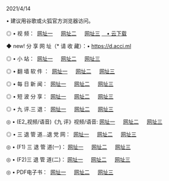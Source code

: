 <p>2021/4/14
<p>• 建议用谷歌或火狐官方浏览器访问。
<p>◎ • 视 频： 
<a href="http://pvs.hdfmradio.com/" target="_blank">网址一</a> 　 
<a href="http://ptw.hdfmradio.com/" target="_blank">网址二</a> 　 
<a href="http://ptw.hdfmradio.com/b.html" target="_blank">网址三</a>
<a href="https://yadi.sk/d/d0sUeAOpal3njw" target="_blank">　• 云下载 </a></p>
<p>◆ new! 分 享 网 址（* 请 收 藏）：• <a href="http://prz.hdfmradio.com/a.html">https://d.acci.ml</a></p>

<p>◎ • 小 站：  
<a href="http://pvs.hdfmradio.com/f.html" target="_blank">网址一</a> 　 
<a href="http://ptw.hdfmradio.com/h.html" target="_blank">网址二</a> 　 
<a href="http://ptw.hdfmradio.com/k/" target="_blank">网址三</a></p>
<p>◎ • 翻 墙 软 件 ：  
<a href="http://pvs.hdfmradio.com/ff/" target="_blank">网址一</a> 　 
<a href="http://ptw.hdfmradio.com/s/read/a1_nd.html" target="_blank">网址二</a> 　 
<a href="http://ptw.hdfmradio.com/ff/index.html" target="_blank">网址三</a></p>
<p>◎ • 每 日 新 闻：  
<a href="http://pvs.hdfmradio.com/day/" target="_blank">网址一</a> 　 
<a href="http://ptw.hdfmradio.com/day/" target="_blank">网址二</a> 　 
<a href="http://ptw.hdfmradio.com/day/index.html" target="_blank">网址三</a></p>
<p>◎ • 短 波 分 享：  
<a href="http://pvs.hdfmradio.com/h/" target="_blank">网址一</a> 　 
<a href="http://ptw.hdfmradio.com/h/" target="_blank">网址二</a> 　 
<a href="http://ptw.hdfmradio.com/h/index.html" target="_blank">网址三</a></p>
<p>◎ • 九 评.三 退：  
<a href="http://pvs.hdfmradio.com/t/" target="_blank">网址一</a> 　 
<a href="http://ptw.hdfmradio.com/v2/index.html" target="_blank">网址二</a> 　 
<a href="http://ptw.hdfmradio.com/tt/index.html" target="_blank">网址三</a> 　</p>
<p>◎ • (E2_视频/语音)《九 评》视频/语音: 
<a href="http://ptw.hdfmradio.com/7738.html" target="_blank">网址一</a> 　 
<a href="http://ptw.hdfmradio.com/7614.html" target="_blank">网址二</a> 　 
<a href="http://ptw.hdfmradio.com/7633.html" target="_blank">网址三</a></p>
<p>◎ • 三 退 管 道...退 党 网：  
<a href="http://pvs.hdfmradio.com/go/td1.html" target="_blank">网址一</a> 　 
<a href="http://ptw.hdfmradio.com/go/td2.html" target="_blank">网址二</a> 　 
<a href="http://ptw.hdfmradio.com/go/td3.html" target="_blank">网址三</a></p>
<p>◎ • (F1) 三 退 管 道(一)： 
<a href="http://pvs.hdfmradio.com/dd/" target="_blank">网址一</a> 　 
<a href="http://ptw.hdfmradio.com/s/read/a1_tdx.html" target="_blank">网址二</a> 　 
<a href="http://ptw.hdfmradio.com/dd/" target="_blank">网址三</a></p>
<p>◎ • (F2)三 退 管 道(二)： 
<a href="http://ptw.hdfmradio.com/d/" target="_blank">网址一</a> 　 
<a href="http://pvs.hdfmradio.com/d/index.html" target="_blank">网址二</a> 　 
<a href="http://ptw.hdfmradio.com/d/" target="_blank">网址三</a></p>
<p>◎ • PDF电子书：  
<a href="http://pvs.hdfmradio.com/p/" target="_blank">网址一</a> 　 
<a href="http://ptw.hdfmradio.com/p/index.html" target="_blank">网址二</a> 　 
<a href="http://ptw.hdfmradio.com/p/" target="_blank">网址三</a></p>
